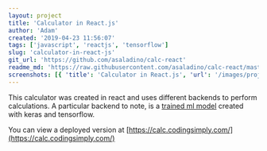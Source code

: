 ```yaml
---
layout: project
title: 'Calculator in React.js'
author: 'Adam'
created: '2019-04-23 11:56:07'
tags: ['javascript', 'reactjs', 'tensorflow']
slug: 'calculator-in-react-js'
git_url: 'https://github.com/asaladino/calc-react'
readme_md: 'https://raw.githubusercontent.com/asaladino/calc-react/master/README.md'
screenshots: [{ 'title': 'Calculator in React.js', 'url': '/images/projects/calculator-in-react-js/calc.png' }]
---
```


This calculator was created in react and uses different backends to perform calculations. A particular backend to note, is a [trained ml model](https://codingsimply.com/projects/calc-ml/) created with keras and tensorflow.

You can view a deployed version at [https://calc.codingsimply.com/](https://calc.codingsimply.com/)
